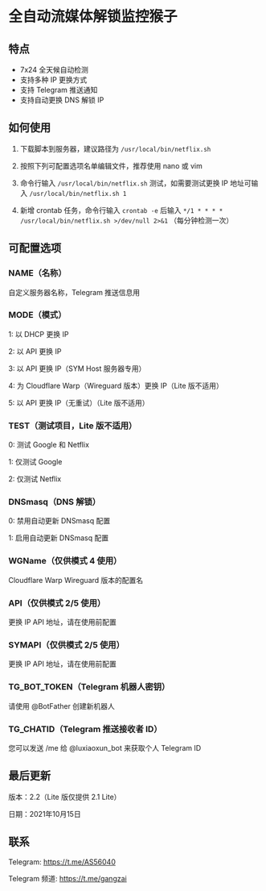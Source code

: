 # 全自动流媒体解锁监控猴子


## 特点
- 7x24 全天候自动检测
- 支持多种 IP 更换方式
- 支持 Telegram 推送通知
- 支持自动更换 DNS 解锁 IP

## 如何使用
1. 下载脚本到服务器，建议路径为 `/usr/local/bin/netflix.sh`

2. 按照下列可配置选项名单编辑文件，推荐使用 nano 或 vim

3. 命令行输入 `/usr/local/bin/netflix.sh` 测试，如需要测试更换 IP 地址可输入 `/usr/local/bin/netflix.sh 1`

4. 新增 crontab 任务，命令行输入 `crontab -e` 后输入 `*/1 * * * * /usr/local/bin/netflix.sh >/dev/null 2>&1` （每分钟检测一次）

## 可配置选项

### NAME（名称）
自定义服务器名称，Telegram 推送信息用

### MODE（模式）
1: 以 DHCP 更换 IP

2: 以 API 更换 IP

3: 以 API 更换 IP（SYM Host 服务器专用）

4: 为 Cloudflare Warp（Wireguard 版本）更换 IP（Lite 版不适用）

5: 以 API 更换 IP（无重试）（Lite 版不适用）

### TEST（测试项目，Lite 版不适用）
0: 测试 Google 和 Netflix

1: 仅测试 Google

2: 仅测试 Netflix

### DNSmasq（DNS 解锁）
0: 禁用自动更新 DNSmasq 配置

1: 启用自动更新 DNSmasq 配置

### WGName（仅供模式 4 使用）
Cloudflare Warp Wireguard 版本的配置名

### API（仅供模式 2/5 使用）
更换 IP API 地址，请在使用前配置

### SYMAPI（仅供模式 2/5 使用）
更换 IP API 地址，请在使用前配置

### TG_BOT_TOKEN（Telegram 机器人密钥）
请使用 @BotFather 创建新机器人

### TG_CHATID（Telegram 推送接收者 ID）
您可以发送 /me 给 @luxiaoxun_bot 来获取个人 Telegram ID

## 最后更新
版本：2.2（Lite 版仅提供 2.1 Lite）

日期：2021年10月15日

## 联系
Telegram: https://t.me/AS56040

Telegram 频道: https://t.me/gangzai
